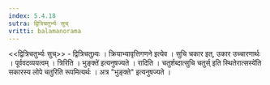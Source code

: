 ```yaml
---
index: 5.4.18
sutra: द्वित्रिचतुर्भ्यः सुच्
vritti: balamanorama
---
```


<<द्वित्रिचतुर्भ्यः सुच्>> - द्वित्रिचतुभ्र्यः । क्रियाभ्यावृत्तिगणने इत्येव । सुचि चकार इत्, उकार उच्चारणार्थः । पूर्ववदव्ययत्वम् । त्रिरिति । भुङ्क्ते॑ इत्यनुषज्यते । रादिति । चतुर्शब्दात्सुचि चतुर्स् इति स्थितेरात्सस्ये॑ति सकारस्य लोपे चतुरिति रूपमित्यर्थः । अत्र "भुङ्क्ते" इत्यनुषज्यते । 